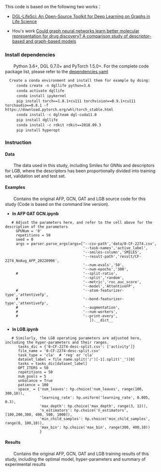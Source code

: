 This code is based on the following two works：  
  - [DGL-LifeSci: An Open-Source Toolkit for Deep Learning on Graphs in Life Science](https://pubs.acs.org/doi/10.1021/acsomega.1c04017)
  * Hou's work [Could graph neural networks learn better molecular representation for drug discovery? A comparison study of descriptor-based and graph-based models](https://jcheminf.biomedcentral.com/articles/10.1186/s13321-020-00479-8) 

### Install dependencies　　
　　Python 3.6+, DGL 0.7.0+ and PyTorch 1.5.0+. For the complete code package list, please refer to the [dependencies.yaml](./dependencies.yaml)  
 
  ```
    Create a conda environment and install them for example by doing: 
    　　conda create -n dgllife python=3.6  
    　　conda activate dgllife  
    　　conda install ipykernel  
    　　pip install torch==1.8.1+cu111 torchvision==0.9.1+cu111 torchaudio==0.8.1 -f https://download.pytorch.org/whl/torch_stable.html  
    　　conda install -c dglteam dgl-cuda11.0  
    　　pip install dgllife  
    　　conda install -c rdkit rdkit==2018.09.3  
    　　pip install hyperopt  
 ```
### Instruction
#### Data
　　The data used in this study, including Smiles for GNNs and descriptors for LGB, where the descriptors has been proportionally divided into training set, validation set and test set.
#### Examples
　　Contains the original AFP, GCN, GAT and LGB source code for this study (Code is based on the command line version). 
  - **In AFP GAT GCN.ipynb**
 ```
    # Adjust the parameters here, and refer to the cell above for the description of the parameters
      GPUNum = '0'
      repetitions = 50
      seed = 0 
      args = parser.parse_args(args=['--csv-path','data/0-CF-2274.csv',
                                     '--task-names','active_label',
                                     '--smiles-column','SMILES',
                                     '--result-path','result/CF-2274_NoAug_AFP_20220906',
                                     '--num-evals','50',
                                     '--num-epochs','300',
      #                              '--split-ratio',
                                     '--split','random',                     
                                     '--metric','roc_auc_score',
                                     '--model','AttentiveFP',
      #                              '--atom-featurizer-type','attentivefp',
      #                              '--bond-featurizer-type','attentivefp',
      #                              '--augmentation',
      #                              '--num-workers',
      #                              '--print-every',
                                        ]).__dict__
``` 
  * **In LGB.ipynb**
```
   # Similarly, the LGB operating parameters are adjusted here, including the hyper-parameters and their ranges.
      tasks_dic = {'0-CF-2274-desc-split.csv': ['activity']}
      file_name = '0-CF-2274-desc-split.csv'
      task_type = 'cla'  # 'reg' or 'cla'
      dataset_label = file_name.split('/')[-1].split('_')[0]  
      tasks = tasks_dic[dataset_label]
      OPT_ITERS = 50
      repetitions = 50
      num_pools = 5
      unbalance = True
      patience = 100
      space_ = {'num_leaves': hp.choice('num_leaves', range(100, 300,10)),
                'learning_rate': hp.uniform('learning_rate', 0.005, 0.3),
                'max_depth': hp.choice('max_depth', range(3, 12)),
                'n_estimators': hp.choice('n_estimators', [100,200,300, 400, 500, 1000]),
                'min_child_samples': hp.choice('min_child_samples', range(0, 100,10)),
                'max_bin': hp.choice('max_bin', range(300, 400,10))
                }
``` 
#### Results
　　Contains the original AFP, GCN, GAT and LGB training results of this study, including the optimal model, hyper-parameters and summary of experimental results
  

